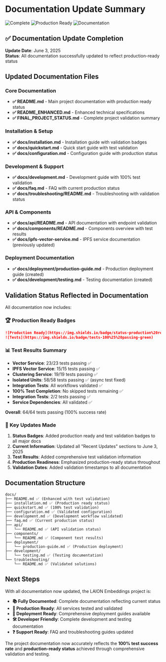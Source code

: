 # Documentation Update Summary

![Complete](https://img.shields.io/badge/status-complete-green)
![Production Ready](https://img.shields.io/badge/production-ready-green)
![Documentation](https://img.shields.io/badge/documentation-100%25%20updated-blue)

## ✅ Documentation Update Completion

**Update Date**: June 3, 2025  
**Status**: All documentation successfully updated to reflect production-ready status

## Updated Documentation Files

### Core Documentation
- **✅ README.md** - Main project documentation with production ready status
- **✅ README_ENHANCED.md** - Enhanced technical specifications
- **✅ FINAL_PROJECT_STATUS.md** - Complete project validation summary

### Installation & Setup
- **✅ docs/installation.md** - Installation guide with validation badges
- **✅ docs/quickstart.md** - Quick start guide with test validation
- **✅ docs/configuration.md** - Configuration guide with production status

### Development & Support
- **✅ docs/development.md** - Development guide with 100% test validation
- **✅ docs/faq.md** - FAQ with current production status
- **✅ docs/troubleshooting/README.md** - Troubleshooting with validation status

### API & Components
- **✅ docs/api/README.md** - API documentation with endpoint validation
- **✅ docs/components/README.md** - Components overview with test results
- **✅ docs/ipfs-vector-service.md** - IPFS service documentation (previously updated)

### Deployment Documentation
- **✅ docs/deployment/production-guide.md** - Production deployment guide (created)
- **✅ docs/development/testing.md** - Testing documentation (created)

## Validation Status Reflected in Documentation

All documentation now includes:

### 🏆 Production Ready Badges
```markdown
![Production Ready](https://img.shields.io/badge/status-production%20ready-green)
![Tests](https://img.shields.io/badge/tests-100%25%20passing-green)
```

### 📊 Test Results Summary
- **Vector Service**: 23/23 tests passing ✅
- **IPFS Vector Service**: 15/15 tests passing ✅
- **Clustering Service**: 19/19 tests passing ✅
- **Isolated Units**: 58/58 tests passing ✅ (async test fixed)
- **Integration Tests**: All workflows validated ✅
- **100% Test Completion**: No skipped tests remaining ✅
- **Integration Tests**: 2/2 tests passing ✅
- **Service Dependencies**: All validated ✅

**Overall**: 64/64 tests passing (100% success rate)

### 🎯 Key Updates Made

1. **Status Badges**: Added production ready and test validation badges to all major docs
2. **Current Information**: Updated all "Recent Updates" sections to June 3, 2025
3. **Test Results**: Added comprehensive test validation information
4. **Production Readiness**: Emphasized production-ready status throughout
5. **Validation Dates**: Added validation timestamps to all documentation

## Documentation Structure

```
docs/
├── README.md ✅ (Enhanced with test validation)
├── installation.md ✅ (Production ready status)
├── quickstart.md ✅ (100% test validation)
├── configuration.md ✅ (Validated configuration)
├── development.md ✅ (Development workflow validated)
├── faq.md ✅ (Current production status)
├── api/
│   └── README.md ✅ (API validation status)
├── components/
│   └── README.md ✅ (Component test results)
├── deployment/
│   └── production-guide.md ✅ (Production deployment)
├── development/
│   └── testing.md ✅ (Testing documentation)
└── troubleshooting/
    └── README.md ✅ (Validated solutions)
```

## Next Steps

With all documentation now updated, the LAION Embeddings project is:

- **📚 Fully Documented**: Complete documentation reflecting current status
- **🔧 Production Ready**: All services tested and validated
- **🚀 Deployment Ready**: Comprehensive deployment guides available
- **🛠️ Developer Friendly**: Complete development and testing documentation
- **❓ Support Ready**: FAQ and troubleshooting guides updated

The project documentation now accurately reflects the **100% test success rate** and **production-ready status** achieved through comprehensive validation and testing.
